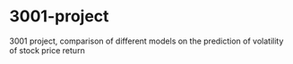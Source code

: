 # 3001-project
3001 project, comparison of different models on the prediction of volatility of stock price return
